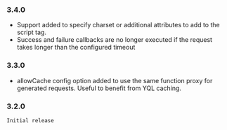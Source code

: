 ### 3.4.0

  * Support added to specify charset or additional attributes to add to the
    script tag.
  * Success and failure callbacks are no longer executed if the request
    takes longer than the configured timeout

### 3.3.0
  * allowCache config option added to use the same function proxy for
    generated requests.  Useful to benefit from YQL caching.

### 3.2.0
    Initial release
